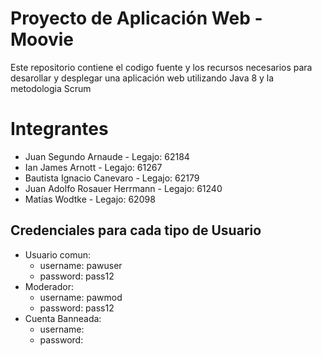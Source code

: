 # Proyecto de Aplicación Web - Moovie
Este repositorio contiene el codigo fuente y los recursos
necesarios para desarollar y desplegar una aplicación web utilizando
Java 8 y la metodologia Scrum

# Integrantes
- Juan Segundo Arnaude - Legajo: 62184
- Ian James Arnott - Legajo: 61267
- Bautista Ignacio Canevaro - Legajo: 62179
- Juan Adolfo Rosauer Herrmann - Legajo: 61240
- Matías Wodtke - Legajo: 62098

## Credenciales para cada tipo de Usuario

- Usuario comun:
  - username: pawuser
  - password: pass12
- Moderador:
  - username: pawmod
  - password: pass12
- Cuenta Banneada:
  - username:
  - password: